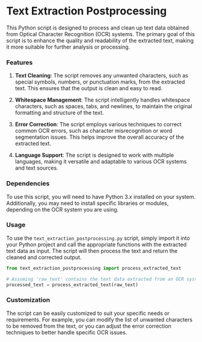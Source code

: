 # Text Extraction Postprocessing

This Python script is designed to process and clean up text data obtained from Optical Character Recognition (OCR) systems. The primary goal of this script is to enhance the quality and readability of the extracted text, making it more suitable for further analysis or processing.

### Features

1. **Text Cleaning**: The script removes any unwanted characters, such as special symbols, numbers, or punctuation marks, from the extracted text. This ensures that the output is clean and easy to read.

2. **Whitespace Management**: The script intelligently handles whitespace characters, such as spaces, tabs, and newlines, to maintain the original formatting and structure of the text.

3. **Error Correction**: The script employs various techniques to correct common OCR errors, such as character misrecognition or word segmentation issues. This helps improve the overall accuracy of the extracted text.

4. **Language Support**: The script is designed to work with multiple languages, making it versatile and adaptable to various OCR systems and text sources.

### Dependencies

To use this script, you will need to have Python 3.x installed on your system. Additionally, you may need to install specific libraries or modules, depending on the OCR system you are using.

### Usage

To use the `text_extraction_postprocessing.py` script, simply import it into your Python project and call the appropriate functions with the extracted text data as input. The script will then process the text and return the cleaned and corrected output.

```python
from text_extraction_postprocessing import process_extracted_text

# Assuming 'raw_text' contains the text data extracted from an OCR system
processed_text = process_extracted_text(raw_text)
```

### Customization

The script can be easily customized to suit your specific needs or requirements. For example, you can modify the list of unwanted characters to be removed from the text, or you can adjust the error correction techniques to better handle specific OCR issues.

